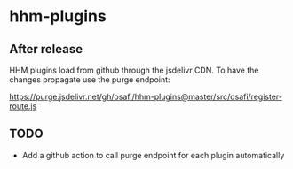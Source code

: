 # hhm-plugins

## After release

HHM plugins load from github through the jsdelivr CDN. To have the changes propagate
use the purge endpoint:

https://purge.jsdelivr.net/gh/osafi/hhm-plugins@master/src/osafi/register-route.js

## TODO

- Add a github action to call purge endpoint for each plugin automatically
